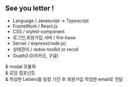 ## See you letter !

- Language / Javascript -> Typescript
- FrameWork / React.js
- CSS / styled-component
- 로그인,회원가입 서버 / fire-base
- Server / express(node.js)
- 상태관리 / redux-toolkit or recoil
- Ouath2.0(카카오, 구글)

& modal 모듈화
<br>
& 로딩 컴포넌트
<br>
& 작성한 Letters를 일정 기간 후 회원가입 작성한 email로 전달